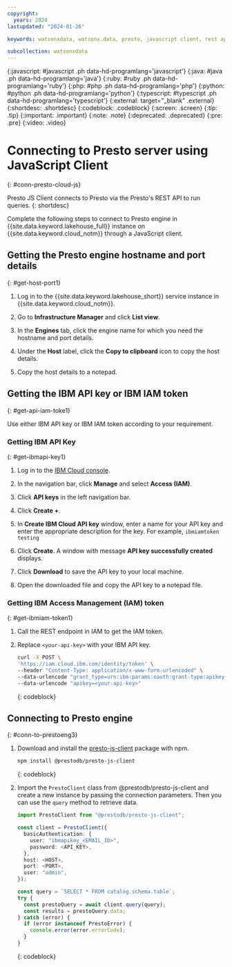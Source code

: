 ```yaml
---
copyright:
  years: 2024
lastupdated: "2024-01-26"

keywords: watsonxdata, watsonx.data, presto, javascript client, rest api, cloud

subcollection: watsonxdata
---
```


{:javascript: #javascript .ph data-hd-programlang='javascript'}
{:java: #java .ph data-hd-programlang='java'}
{:ruby: #ruby .ph data-hd-programlang='ruby'}
{:php: #php .ph data-hd-programlang='php'}
{:python: #python .ph data-hd-programlang='python'}
{:typescript: #typescript .ph data-hd-programlang='typescript'}
{:external: target="\_blank" .external}
{:shortdesc: .shortdesc}
{:codeblock: .codeblock}
{:screen: .screen}
{:tip: .tip}
{:important: .important}
{:note: .note}
{:deprecated: .deprecated}
{:pre: .pre}
{:video: .video}

# Connecting to Presto server using JavaScript Client
{: #conn-presto-cloud-js}

Presto JS Client connects to Presto via the Presto's REST API to run queries.
{: shortdesc}

Complete the following steps to connect to Presto engine in {{site.data.keyword.lakehouse_full}} instance on {{site.data.keyword.cloud_notm}} through a JavaScript client.

## Getting the Presto engine hostname and port details
{: #get-host-port1}

1. Log in to the {{site.data.keyword.lakehouse_short}} service instance in {{site.data.keyword.cloud_notm}}.

2. Go to **Infrastructure Manager** and click **List view**.

3. In the **Engines** tab, click the engine name for which you need the hostname and port details.

4. Under the **Host** label, click the **Copy to clipboard** icon to copy the host details.

5. Copy the host details to a notepad.

## Getting the IBM API key or IBM IAM token
{: #get-api-iam-toke1}

Use either IBM API key or IBM IAM token according to your requirement.

### Getting IBM API Key
{: #get-ibmapi-key1}

1. Log in to the [IBM Cloud console](http://test.cloud.ibm.com/).

2. In the navigation bar, click **Manage** and select **Access (IAM)**.

3. Click **API keys** in the left navigation bar.

4. Click **Create +**.

5. In **Create IBM Cloud API key** window, enter a name for your API key and enter the appropriate description for the key. For example, `ibmiamtoken testing`

6. Click **Create**. A window with message **API key successfully created** displays.

7. Click **Download** to save the API key to your local machine.

8. Open the downloaded file and copy the API key to a notepad file.

### Getting IBM Access Management (IAM) token
{: #get-ibmiam-token1}

1. Call the REST endpoint in IAM to get the IAM token.

2. Replace `<your-api-key>` with your IBM API key.

   ```bash
   curl -X POST \
   'https://iam.cloud.ibm.com/identity/token' \
   --header "Content-Type: application/x-www-form-urlencoded" \
   --data-urlencode "grant_type=urn:ibm:params:oauth:grant-type:apikey" \
   --data-urlencode "apikey=<your-api-key>"
   ```
   {: codeblock}

## Connecting to Presto engine
{: #conn-to-prestoeng3}

1. Download and install the [presto-js-client](https://www.npmjs.com/package/@prestodb/presto-js-client) package with npm.

   ```sh
   npm install @prestodb/presto-js-client
   ```
   {: codeblock}

2. Import the `PrestoClient` class from @prestodb/presto-js-client and create a new instance by passing the connection parameters. Then you can use the `query` method to retrieve data.

   ```typescript
   import PrestoClient from "@prestodb/presto-js-client";

   const client = PrestoClient({
     basicAuthentication: {
       user: "ibmapikey_<EMAIL_ID>",
       password: <API_KEY>,
     },
     host: <HOST>,
     port: <PORT>,
     user: "admin",
   });

   const query = `SELECT * FROM catalog.schema.table`;
   try {
     const prestoQuery = await client.query(query);
     const results = prestoQuery.data;
   } catch (error) {
     if (error instanceof PrestoError) {
       console.error(error.errorCode);
     }
   }
   ```
   {: codeblock}
